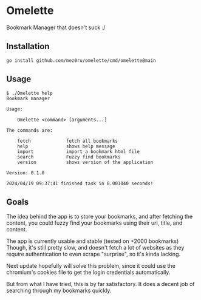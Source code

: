 # Omelette
 Bookmark Manager that doesn't suck :/

## Installation
```
go install github.com/mez0ru/omelette/cmd/omelette@main
```

## Usage
```
$ ./Omelette help
Bookmark manager

Usage:

    Omelette <command> [arguments...]

The commands are:

    fetch             fetch all bookmarks
    help              shows help message
    import            import a bookmark html file
    search            Fuzzy find bookmarks
    version           shows version of the application

Version: 0.1.0

2024/04/19 09:37:41 finished task in 0.001040 seconds!
```

## Goals
The idea behind the app is to store your bookmarks, and after fetching the content,
you could fuzzy find your bookmarks using their url, title, and content.

The app is currently usable and stable (tested on +2000 bookmarks)
Though, it's still pretty slow, and doesn't fetch a lot of websites
as they require authentication to even scrape "surprise", so it's kinda lacking.

Next update hopefully will solve this problem, since it could use the
chromium's cookies file to get the login credentials automatically.

But from what I have tried, this is by far satisfactory.
It does a decent job of searching through my bookmarks quickly.
